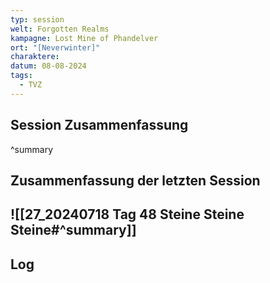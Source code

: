 ```yaml
---
typ: session
welt: Forgotten Realms
kampagne: Lost Mine of Phandelver
ort: "[Neverwinter]"
charaktere: 
datum: 08-08-2024
tags:
  - TVZ
---
```

## Session Zusammenfassung



^summary

## Zusammenfassung der letzten Session

![[27_20240718 Tag 48 Steine Steine Steine#^summary]]
---

## Log

